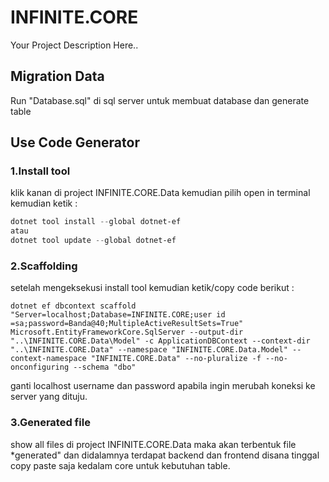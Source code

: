 # INFINITE.CORE
Your Project Description Here..

## Migration Data
Run "Database.sql" di sql server untuk membuat database dan generate table

## Use Code Generator
### 1.Install tool
klik kanan di project INFINITE.CORE.Data kemudian pilih open in terminal kemudian ketik :
```powershell
dotnet tool install --global dotnet-ef 
atau
dotnet tool update --global dotnet-ef
```
### 2.Scaffolding 
setelah mengeksekusi install tool kemudian ketik/copy code berikut :
```scaffold
dotnet ef dbcontext scaffold "Server=localhost;Database=INFINITE.CORE;user id =sa;password=Banda@40;MultipleActiveResultSets=True" Microsoft.EntityFrameworkCore.SqlServer --output-dir "..\INFINITE.CORE.Data\Model" -c ApplicationDBContext --context-dir "..\INFINITE.CORE.Data" --namespace "INFINITE.CORE.Data.Model" --context-namespace "INFINITE.CORE.Data" --no-pluralize -f --no-onconfiguring --schema "dbo"
```
ganti localhost username dan password apabila ingin merubah koneksi ke server yang dituju.

### 3.Generated file
show all files di project INFINITE.CORE.Data maka akan terbentuk file *generated" dan didalamnya terdapat backend dan frontend disana tinggal copy paste saja kedalam core untuk kebutuhan table.


